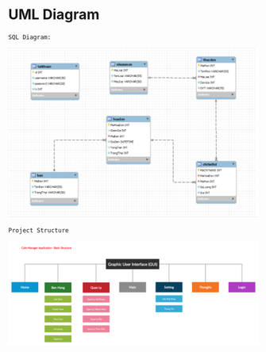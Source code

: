 # UML Diagram

`SQL Diagram:`

![](Cafe_Manager_DB_diagram.png)
 
`Project Structure`

![](Cafe%20Manager%20Application%20Structure.png)
